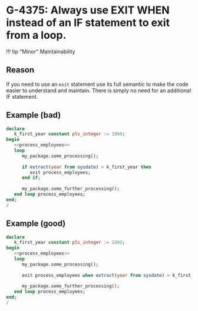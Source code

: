 # G-4375: Always use EXIT WHEN instead of an IF statement to exit from a loop. 

!!! tip "Minor"
    Maintainability

## Reason

If you need to use an `exit` statement use its full semantic to make the code easier to understand and maintain. There is simply no need for an additional IF statement.

## Example (bad)

```sql
declare
   k_first_year constant pls_integer := 1900;
begin
   <<process_employees>>
   loop
      my_package.some_processing();
      
      if extract(year from sysdate) > k_first_year then
         exit process_employees;
      end if;
      
      my_package.some_further_processing();
   end loop process_employees;
end;
/
```

## Example (good)

```sql
declare
   k_first_year constant pls_integer := 1900;
begin
   <<process_employees>>
   loop
      my_package.some_processing();
      
      exit process_employees when extract(year from sysdate) > k_first_year;
      
      my_package.some_further_processing();
   end loop process_employees;
end;
/
```
